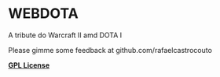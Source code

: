 WEBDOTA
=======
A tribute do Warcraft II amd DOTA I

Please gimme some feedback at github.com/rafaelcastrocouto

__[GPL License](http://opensource.org/licenses/gpl-3.0.html)__
